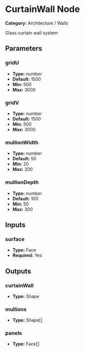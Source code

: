 
# CurtainWall Node

**Category:** Architecture / Walls

Glass curtain wall system

## Parameters


### gridU
- **Type:** number
- **Default:** 1500
- **Min:** 500
- **Max:** 3000



### gridV
- **Type:** number
- **Default:** 1500
- **Min:** 500
- **Max:** 3000



### mullionWidth
- **Type:** number
- **Default:** 50
- **Min:** 20
- **Max:** 200



### mullionDepth
- **Type:** number
- **Default:** 100
- **Min:** 50
- **Max:** 300



## Inputs


### surface
- **Type:** Face
- **Required:** Yes



## Outputs


### curtainWall
- **Type:** Shape



### mullions
- **Type:** Shape[]



### panels
- **Type:** Face[]




